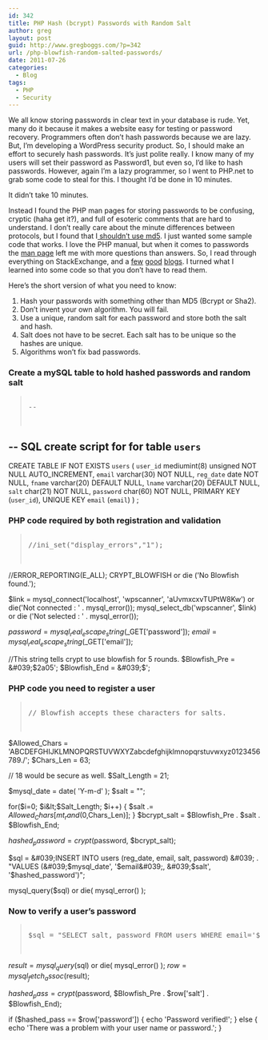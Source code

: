 ```yaml
---
id: 342
title: PHP Hash (bcrypt) Passwords with Random Salt
author: greg
layout: post
guid: http://www.gregboggs.com/?p=342
url: /php-blowfish-random-salted-passwords/
date: 2011-07-26
categories:
  - Blog
tags:
  - PHP
  - Security
---
```

We all know storing passwords in clear text in your database is rude. Yet, many do it because it makes a website easy for testing or password recovery. Programmers often don&#8217;t hash passwords because we are lazy. But, I&#8217;m developing a WordPress security product. So, I should make an effort to securely hash passwords. It&#8217;s just polite really. I know many of my users will set their password as Password1, but even so, I&#8217;d like to hash passwords. However, again I&#8217;m a lazy programmer, so I went to PHP.net to grab some code to steal for this. I thought I&#8217;d be done in 10 minutes.

It didn&#8217;t take 10 minutes.

Instead I found the PHP man pages for storing passwords to be confusing, cryptic (haha get it?), and full of esoteric comments that are hard to understand. I don&#8217;t really care about the minute differences between protocols, but I found that I[ shouldn&#8217;t use md5][1]. I just wanted some sample code that works. I love the PHP manual, but when it comes to passwords the [man page][2] left me with more questions than answers. So, I read through everything on StackExchange, and a [few][3] [good][4] [blogs][5]. I turned what I learned into some code so that you don&#8217;t have to read them.

Here&#8217;s the short version of what you need to know:

  1. Hash your passwords with something other than MD5 (Bcrypt or Sha2).
  2. Don&#8217;t invent your own algorithm. You will fail.
  3. Use a unique, random salt for each password and store both the salt and hash.
  4. Salt does not have to be secret. Each salt has to be unique so the hashes are unique.
  5. Algorithms won&#8217;t fix bad passwords.

### Create a mySQL table to hold hashed passwords and random salt

> <pre><pre>--
-- SQL create script for for table `users`
--

CREATE TABLE IF NOT EXISTS `users` (
`user_id` mediumint(8) unsigned NOT NULL AUTO_INCREMENT,
`email` varchar(30) NOT NULL,
`reg_date` date NOT NULL,
`fname` varchar(20) DEFAULT NULL,
`lname` varchar(20) DEFAULT NULL,
`salt` char(21) NOT NULL,
`password` char(60) NOT NULL,
PRIMARY KEY (`user_id`),
UNIQUE KEY `email` (`email`)
) ;</pre></pre>

### PHP code required by both registration and validation

> <pre><pre>//ini_set("display_errors","1");
//ERROR_REPORTING(E_ALL);
CRYPT_BLOWFISH or die (&#039;No Blowfish found.&#039;);

$link = mysql_connect(&#039;localhost&#039;, &#039;wpscanner&#039;, &#039;aUvmxcxvTUPtW8Kw&#039;)
    or die(&#039;Not connected : &#039; . mysql_error());
mysql_select_db(&#039;wpscanner&#039;, $link)
    or die (&#039;Not selected : &#039; . mysql_error());

$password = mysql_real_escape_string($_GET[&#039;password&#039;]);
$email = mysql_real_escape_string($_GET[&#039;email&#039;]);

//This string tells crypt to use blowfish for 5 rounds.
$Blowfish_Pre = &#039;$2a$05$&#039;;
$Blowfish_End = &#039;$&#039;;</pre></pre>

### PHP code you need to register a user

> <pre><pre>// Blowfish accepts these characters for salts.
$Allowed_Chars =
&#039;ABCDEFGHIJKLMNOPQRSTUVWXYZabcdefghijklmnopqrstuvwxyz0123456789./&#039;;
$Chars_Len = 63;

// 18 would be secure as well.
$Salt_Length = 21;

$mysql_date = date( &#039;Y-m-d&#039; );
$salt = "";

for($i=0; $i&lt;$Salt_Length; $i++)
{
    $salt .= $Allowed_Chars[mt_rand(0,$Chars_Len)];
}
$bcrypt_salt = $Blowfish_Pre . $salt . $Blowfish_End;

$hashed_password = crypt($password, $bcrypt_salt);

$sql = &#039;INSERT INTO users (reg_date, email, salt, password) &#039; .
  "VALUES (&#039;$mysql_date&#039;, &#039;$email&#039;, &#039;$salt&#039;, &#039;$hashed_password&#039;)";
      
mysql_query($sql) or die( mysql_error() );

</pre></pre>

### Now to verify a user&#8217;s password

> <pre><pre>$sql = "SELECT salt, password FROM users WHERE email=&#039;$email&#039;";
$result = mysql_query($sql) or die( mysql_error() );
$row = mysql_fetch_assoc($result);

$hashed_pass = crypt($password, $Blowfish_Pre . $row[&#039;salt&#039;] . $Blowfish_End);

if ($hashed_pass == $row[&#039;password&#039;]) {
  echo &#039;Password verified!&#039;;
} else {
  echo &#039;There was a problem with your user name or password.&#039;;
}
</pre></pre>

 [1]: http://dev.mysql.com/doc/refman/5.5/en/encryption-functions.html
 [2]: http://php.net/manual/en/function.crypt.php
 [3]: http://www.richardlord.net/blog/php-password-security
 [4]: http://www.openwall.com/articles/PHP-Users-Passwords
 [5]: http://www.schneier.com/